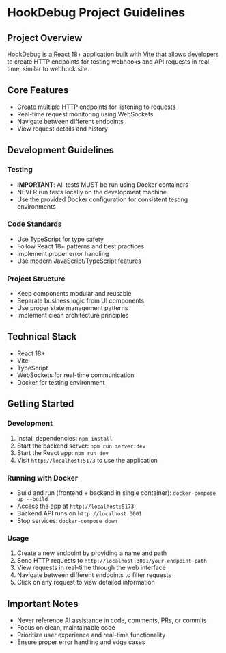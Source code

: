 # HookDebug Project Guidelines

## Project Overview
HookDebug is a React 18+ application built with Vite that allows developers to create HTTP endpoints for testing webhooks and API requests in real-time, similar to webhook.site.

## Core Features
- Create multiple HTTP endpoints for listening to requests
- Real-time request monitoring using WebSockets
- Navigate between different endpoints
- View request details and history

## Development Guidelines

### Testing
- **IMPORTANT**: All tests MUST be run using Docker containers
- NEVER run tests locally on the development machine
- Use the provided Docker configuration for consistent testing environments

### Code Standards
- Use TypeScript for type safety
- Follow React 18+ patterns and best practices
- Implement proper error handling
- Use modern JavaScript/TypeScript features

### Project Structure
- Keep components modular and reusable
- Separate business logic from UI components
- Use proper state management patterns
- Implement clean architecture principles

## Technical Stack
- React 18+
- Vite
- TypeScript
- WebSockets for real-time communication
- Docker for testing environment

## Getting Started

### Development
1. Install dependencies: `npm install`
2. Start the backend server: `npm run server:dev`
3. Start the React app: `npm run dev`
4. Visit `http://localhost:5173` to use the application

### Running with Docker
- Build and run (frontend + backend in single container): `docker-compose up --build`
- Access the app at `http://localhost:5173`
- Backend API runs on `http://localhost:3001`
- Stop services: `docker-compose down`

### Usage
1. Create a new endpoint by providing a name and path
2. Send HTTP requests to `http://localhost:3001/your-endpoint-path`
3. View requests in real-time through the web interface
4. Navigate between different endpoints to filter requests
5. Click on any request to view detailed information

## Important Notes
- Never reference AI assistance in code, comments, PRs, or commits
- Focus on clean, maintainable code
- Prioritize user experience and real-time functionality
- Ensure proper error handling and edge cases